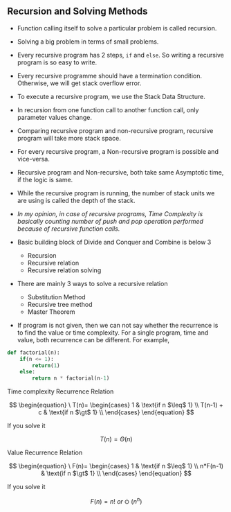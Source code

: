 ## Recursion and Solving Methods
- Function calling itself to solve a particular problem is called recursion.
- Solving a big problem in terms of small problems.
- Every recursive program has 2 steps, ```if``` and ```else```. So writing a recursive program is so easy to write.
- Every recursive programme should have a termination condition. Otherwise, we will get stack overflow error.
- To execute a recursive program, we use the Stack Data Structure.
- In recursion from one function call to another function call, only parameter values change.
- Comparing recursive program and non-recursive program, recursive program will take more stack space.
- For every recursive program, a Non-recursive program is possible and vice-versa.
- Recursive program and Non-recursive, both take same Asymptotic time, if the logic is same.
- While the recursive program is running, the number of stack units we are using is called the depth of the stack.
- *In my opinion, in case of recursive programs, Time Complexity is basically counting number of push and pop operation performed because of recursive function calls.*
- Basic building block of Divide and Conquer and Combine is below 3
    - Recursion
    - Recursive relation
    - Recursive relation solving
- There are mainly 3 ways to solve a recursive relation
    - Substitution Method
    - Recursive tree method
    - Master Theorem

- If program is not given, then we can not say whether the recurrence is to find the value or time complexity. For a single program, time and value, both recurrence can be different. For example,

```python
def factorial(n):
    if(n <= 1):
        return(1)
    else:
        return n * factorial(n-1)
```
Time complexity Recurrence Relation

$$
\begin{equation}
\ T(n)=
    \begin{cases}
        1 & \text{if n $\leq$ 1} \\
        T(n-1) + c & \text{if n $\gt$ 1} \\
    \end{cases}
\end{equation}
$$

If you solve it

$$
T(n) = \Theta(n)
$$

Value Recurrence Relation

$$
\begin{equation}
\ F(n)=
    \begin{cases}
        1 & \text{if n $\leq$ 1} \\
        n*F(n-1) & \text{if n $\gt$ 1} \\
    \end{cases}
\end{equation}
$$

If you solve it

$$
F(n) = n! \  or \odot(n^n)
$$